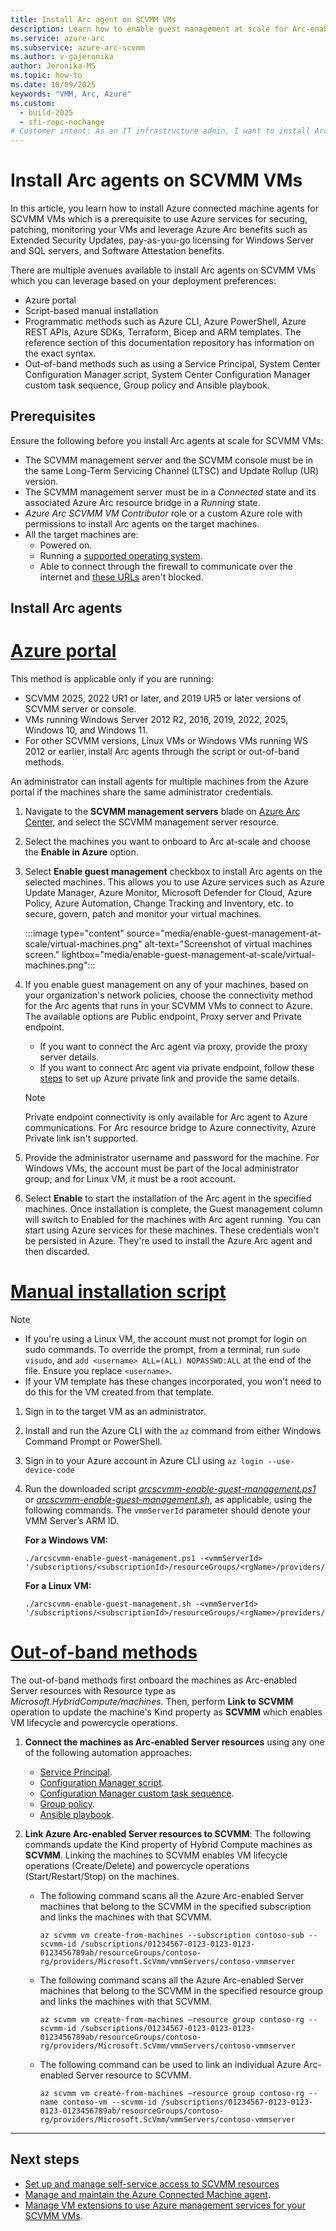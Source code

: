 ```yaml
---
title: Install Arc agent on SCVMM VMs
description: Learn how to enable guest management at scale for Arc-enabled SCVMM VMs. 
ms.service: azure-arc
ms.subservice: azure-arc-scvmm
ms.author: v-gajeronika
author: Jeronika-MS
ms.topic: how-to 
ms.date: 10/09/2025
keywords: "VMM, Arc, Azure"
ms.custom:
  - build-2025
  - sfi-ropc-nochange
# Customer intent: As an IT infrastructure admin, I want to install Arc agents at scale for my SCVMM VMs so that I can leverage Azure management services for securing, patching, and monitoring those virtual machines effectively.
---
```


# Install Arc agents on SCVMM VMs

In this article, you learn how to install Azure connected machine agents for SCVMM VMs which is a prerequisite  to use Azure services for securing, patching, monitoring your VMs and leverage Azure Arc benefits such as Extended Security Updates, pay-as-you-go licensing for Windows Server and SQL servers, and Software Attestation benefits.

There are multiple avenues available to install Arc agents on SCVMM VMs which you can leverage based on your deployment preferences: 

- Azure portal
- Script-based manual installation
- Programmatic methods such as Azure CLI, Azure PowerShell, Azure REST APIs, Azure SDKs, Terraform, Bicep and ARM templates. The reference section of this documentation repository has information on the exact syntax. 
- Out-of-band methods such as using a Service Principal, System Center Configuration Manager script, System Center Configuration Manager custom task sequence, Group policy and Ansible playbook.  

## Prerequisites

Ensure the following before you install Arc agents at scale for SCVMM VMs:

- The SCVMM management server and the SCVMM console must be in the same Long-Term Servicing Channel (LTSC) and Update Rollup (UR) version.
- The SCVMM management server must be in a *Connected* state and its associated Azure Arc resource bridge in a *Running* state. 
- *Azure Arc SCVMM VM Contributor* role or a custom Azure role with permissions to install Arc agents on the target machines.
- All the target machines are:
    - Powered on.
    - Running a [supported operating system](../servers/prerequisites.md#supported-operating-systems).
    - Able to connect through the firewall to communicate over the internet and [these URLs](../servers/network-requirements.md?tabs=azure-cloud#urls) aren't blocked.

## Install Arc agents 

# [Azure portal](#tab/azure-portal)

This method is applicable only if you are running: 

- SCVMM 2025, 2022 UR1 or later, and 2019 UR5 or later versions of SCVMM server or console.
- VMs running Windows Server 2012 R2, 2016, 2019, 2022, 2025, Windows 10, and Windows 11.
- For other SCVMM versions, Linux VMs or Windows VMs running WS 2012 or earlier, install Arc agents through the script or out-of-band methods. 

An administrator can install agents for multiple machines from the Azure portal if the machines share the same administrator credentials.

1. Navigate to the **SCVMM management servers** blade on [Azure Arc Center](https://portal.azure.com/#view/Microsoft_Azure_HybridCompute/AzureArcCenterBlade/~/overview), and select the SCVMM management server resource.
2. Select the machines you want to onboard to Arc at-scale and choose the **Enable in Azure** option.
3. Select **Enable guest management** checkbox to install Arc agents on the selected machines. This allows you to use Azure services such as Azure Update Manager, Azure Monitor, Microsoft Defender for Cloud, Azure Policy, Azure Automation, Change Tracking and Inventory, etc. to secure, govern, patch and monitor your virtual machines.

     :::image type="content" source="media/enable-guest-management-at-scale/virtual-machines.png" alt-text="Screenshot of virtual machines screen." lightbox="media/enable-guest-management-at-scale/virtual-machines.png":::

4. If you enable guest management on any of your machines, based on your organization's network policies, choose the connectivity method for the Arc agents that runs in your SCVMM VMs to connect to Azure. The available options are Public endpoint, Proxy server and Private endpoint.   
     - If you want to connect the Arc agent via proxy, provide the proxy server details.
     - If you want to connect Arc agent via private endpoint, follow these [steps](../servers/private-link-security.md) to set up Azure private link and provide the same details. 

      >[!Note]
      > Private endpoint connectivity is only available for Arc agent to Azure communications. For Arc resource bridge to Azure connectivity, Azure Private link isn't supported.

5. Provide the administrator username and password for the machine. For Windows VMs, the account must be part of the local administrator group; and for Linux VM, it must be a root account. 

6. Select **Enable** to start the installation of the Arc agent in the specified machines. Once installation is complete, the Guest management column will switch to Enabled for the machines with Arc agent running. You can start using Azure services for these machines. These credentials won't be persisted in Azure. They're used to install the Azure Arc agent and then discarded.

# [Manual installation script](#tab/installation-script)

>[!NOTE]
>- If you're using a Linux VM, the account must not prompt for login on sudo commands. To override the prompt, from a terminal, run `sudo visudo`, and `add <username> ALL=(ALL) NOPASSWD:ALL` at the end of the file. Ensure you replace `<username>`.
>- If your VM template has these changes incorporated, you won't need to do this for the VM created from that template.

1. Sign in to the target VM as an administrator.
2. Install and run the Azure CLI with the `az` command from either Windows Command Prompt or PowerShell.
3. Sign in to your Azure account in Azure CLI using `az login --use-device-code`
4. Run the downloaded script *[arcscvmm-enable-guest-management.ps1](https://download.microsoft.com/download/7/1/6/7164490e-6d8c-450c-8511-f8191f6ec110/arcscvmm-enable-guest-management.ps1)* or *[arcscvmm-enable-guest-management.sh](https://download.microsoft.com/download/0/9/b/09bd9ef4-a7af-49e5-ad5f-9e8f85fae75b/arcscvmm-enable-guest-management.sh)*, as applicable, using the following commands. The `vmmServerId` parameter should denote your VMM Server’s ARM ID.

    **For a Windows VM:**

    ```azurecli-interactive
    ./arcscvmm-enable-guest-management.ps1 -<vmmServerId> '/subscriptions/<subscriptionId>/resourceGroups/<rgName>/providers/Microsoft.ScVmm/vmmServers/<vmmServerName>
    ```

    **For a Linux VM:**

    ```azurecli-interactive
    ./arcscvmm-enable-guest-management.sh -<vmmServerId> '/subscriptions/<subscriptionId>/resourceGroups/<rgName>/providers/Microsoft.ScVmm/vmmServers/<vmmServerName>
    ```

# [Out-of-band methods](#tab/Out-of-band)

The out-of-band methods first onboard the machines as Arc-enabled Server resources with Resource type as *Microsoft.HybridCompute/machines*. Then, perform **Link to SCVMM** operation to update the machine's Kind property as **SCVMM** which enables VM lifecycle and powercycle operations. 

1. **Connect the machines as Arc-enabled Server resources** using any one of the following automation approaches: 
    - [Service Principal](/azure/azure-arc/servers/onboard-service-principal). 
    - [Configuration Manager script](/azure/azure-arc/servers/onboard-configuration-manager-powershell). 
    - [Configuration Manager custom task sequence](/azure/azure-arc/servers/onboard-configuration-manager-custom-task). 
    - [Group policy](/azure/azure-arc/servers/onboard-group-policy-powershell). 
    - [Ansible playbook](/azure/azure-arc/servers/onboard-ansible-playbooks). 

2. **Link Azure Arc-enabled Server resources to SCVMM**: The following commands update the Kind property of Hybrid Compute machines as **SCVMM**. Linking the machines to SCVMM enables VM lifecycle operations (Create/Delete) and powercycle operations (Start/Restart/Stop) on the machines. 

   - The following command scans all the Azure Arc-enabled Server machines that belong to the SCVMM in the specified subscription and links the machines with that SCVMM. 

      ```azurecli-interactive
      az scvmm vm create-from-machines --subscription contoso-sub --scvmm-id /subscriptions/01234567-0123-0123-0123-0123456789ab/resourceGroups/contoso-rg/providers/Microsoft.ScVmm/vmmServers/contoso-vmmserver 
      ```

   - The following command scans all the Azure Arc-enabled Server machines that belong to the SCVMM in the specified resource group and links the machines with that SCVMM. 

      ```azurecli-interactive
      az scvmm vm create-from-machines –resource group contoso-rg --scvmm-id /subscriptions/01234567-0123-0123-0123-0123456789ab/resourceGroups/contoso-rg/providers/Microsoft.ScVmm/vmmServers/contoso-vmmserver   
      ```

   - The following command can be used to link an individual Azure Arc-enabled Server resource to SCVMM. 

      ```azurecli-interactive
      az scvmm vm create-from-machines –resource group contoso-rg --name contoso-vm --scvmm-id /subscriptions/01234567-0123-0123-0123-0123456789ab/resourceGroups/contoso-rg/providers/Microsoft.ScVmm/vmmServers/contoso-vmmserver   
      ```

---

## Next steps

- [Set up and manage self-service access to SCVMM resources](set-up-and-manage-self-service-access-scvmm.md)
- [Manage and maintain the Azure Connected Machine agent](../servers/manage-agent.md).
- [Manage VM extensions to use Azure management services for your SCVMM VMs](../servers/manage-vm-extensions.md).

